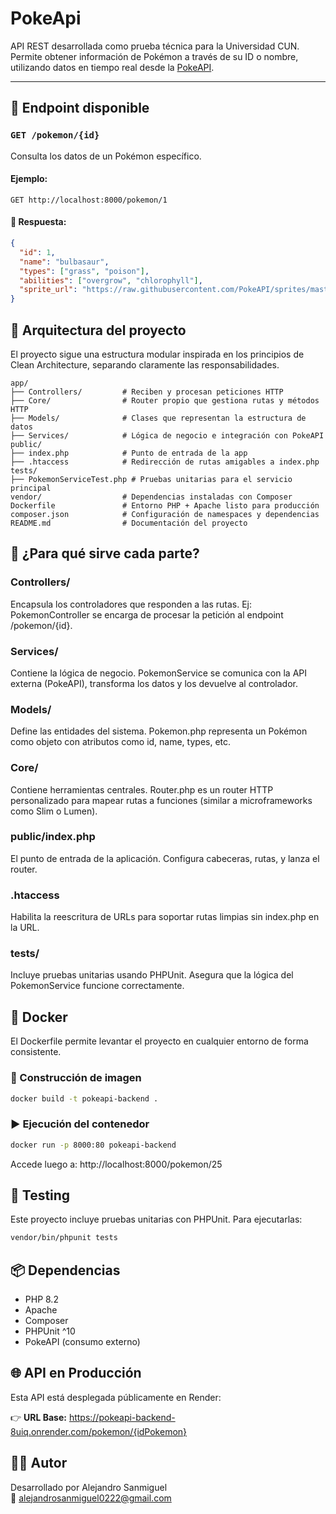 # PokeApi 

API REST desarrollada como prueba técnica para la Universidad CUN. Permite obtener información de Pokémon a través de su ID o nombre, utilizando datos en tiempo real desde la [PokeAPI](https://pokeapi.co/).

---

## 🚀 Endpoint disponible

### `GET /pokemon/{id}`

Consulta los datos de un Pokémon específico.

#### Ejemplo:
```
GET http://localhost:8000/pokemon/1
```

#### 🧾 Respuesta:
```json
{
  "id": 1,
  "name": "bulbasaur",
  "types": ["grass", "poison"],
  "abilities": ["overgrow", "chlorophyll"],
  "sprite_url": "https://raw.githubusercontent.com/PokeAPI/sprites/master/sprites/pokemon/1.png"
}
```

## 🧠 Arquitectura del proyecto

El proyecto sigue una estructura modular inspirada en los principios de Clean Architecture, separando claramente las responsabilidades.

```
app/
├── Controllers/         # Reciben y procesan peticiones HTTP
├── Core/                # Router propio que gestiona rutas y métodos HTTP
├── Models/              # Clases que representan la estructura de datos
├── Services/            # Lógica de negocio e integración con PokeAPI
public/
├── index.php            # Punto de entrada de la app
├── .htaccess            # Redirección de rutas amigables a index.php
tests/
├── PokemonServiceTest.php # Pruebas unitarias para el servicio principal
vendor/                  # Dependencias instaladas con Composer
Dockerfile               # Entorno PHP + Apache listo para producción
composer.json            # Configuración de namespaces y dependencias
README.md                # Documentación del proyecto
```

## 📁 ¿Para qué sirve cada parte?

### Controllers/
Encapsula los controladores que responden a las rutas. Ej: PokemonController se encarga de procesar la petición al endpoint /pokemon/{id}.

### Services/
Contiene la lógica de negocio. PokemonService se comunica con la API externa (PokeAPI), transforma los datos y los devuelve al controlador.

### Models/
Define las entidades del sistema. Pokemon.php representa un Pokémon como objeto con atributos como id, name, types, etc.

### Core/
Contiene herramientas centrales. Router.php es un router HTTP personalizado para mapear rutas a funciones (similar a microframeworks como Slim o Lumen).

### public/index.php
El punto de entrada de la aplicación. Configura cabeceras, rutas, y lanza el router.

### .htaccess
Habilita la reescritura de URLs para soportar rutas limpias sin index.php en la URL.

### tests/
Incluye pruebas unitarias usando PHPUnit. Asegura que la lógica del PokemonService funcione correctamente.

## 🐳 Docker

El Dockerfile permite levantar el proyecto en cualquier entorno de forma consistente.

### 🔧 Construcción de imagen
```bash
docker build -t pokeapi-backend .
```

### ▶️ Ejecución del contenedor
```bash
docker run -p 8000:80 pokeapi-backend
```

Accede luego a: http://localhost:8000/pokemon/25

## 🧪 Testing

Este proyecto incluye pruebas unitarias con PHPUnit. Para ejecutarlas:

```bash
vendor/bin/phpunit tests
```

## 📦 Dependencias

- PHP 8.2
- Apache
- Composer
- PHPUnit ^10
- PokeAPI (consumo externo)


## 🌐 API en Producción

Esta API está desplegada públicamente en Render:

👉 **URL Base:** https://pokeapi-backend-8uiq.onrender.com/pokemon/{idPokemon}


## 👨‍💻 Autor

Desarrollado por Alejandro Sanmiguel  
📧 alejandrosanmiguel0222@gmail.com